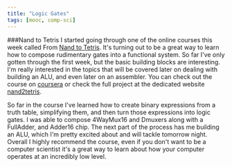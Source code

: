 ```yaml
---
title: "Logic Gates"
tags: [mooc, comp-sci]
---
```



###Nand to Tetris
I started going through one of the online courses this week called From [Nand to Tetris].  It's turning out to be a great way to learn how to compose rudimentary gates into a functional system.  So far I've only gotten through the first week, but the basic building blocks are interesting.  I'm really interested in the topics that will be covered later on dealing with building an ALU, and even later on an assembler. You can check out the course on [coursera] or check the full project at the dedicated website [nand2tetris].

So far in the course I've learned how to create binary expressions from a truth table, simplifying them, and then turn those expressions into logic gates.  I was able to compose 4WayMux16 and Dmuxers along with a FullAdder, and Adder16 chip.  The next part of the process has me building an ALU, which I'm pretty excited about and will tackle tomorrow night.  Overall I highly recommend the course, even if you don't want to be a computer scientist it's a great way to learn about how your computer operates at an incredibly low level.

[Nand to Tetris]: https://class.coursera.org/nand2tetris1-001
[coursera]: https://class.coursera.org/nand2tetris1-001
[nand2tetris]: http://www.nand2tetris.org/
